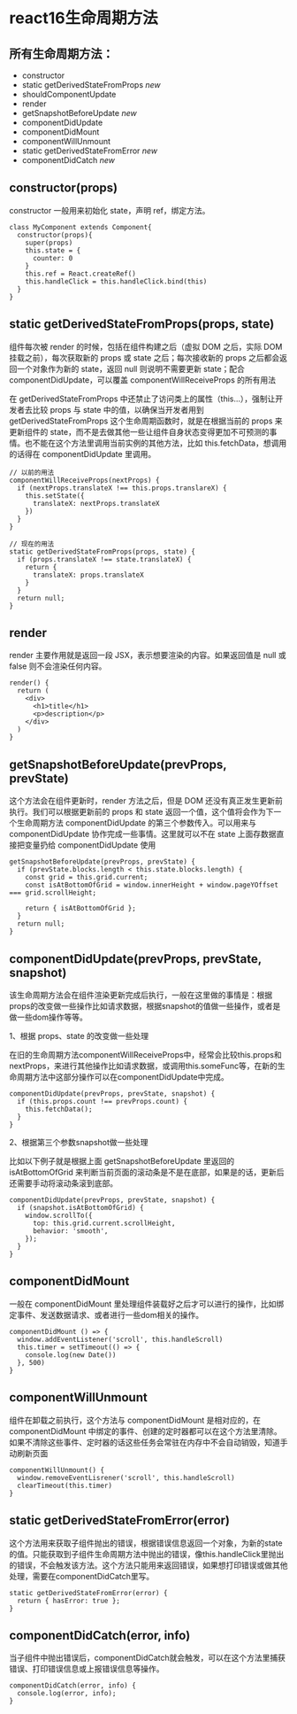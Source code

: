 # react16生命周期方法

## 所有生命周期方法：

- constructor
- static getDerivedStateFromProps *new*
- shouldComponentUpdate
- render
- getSnapshotBeforeUpdate *new*
- componentDidUpdate
- componentDidMount
- componentWillUnmount
- static getDerivedStateFromError *new*
- componentDidCatch *new*

## constructor(props)

constructor 一般用来初始化 state，声明 ref，绑定方法。

```
class MyComponent extends Component{
  constructor(props){
    super(props)
    this.state = {
      counter: 0
    }
    this.ref = React.createRef()
    this.handleClick = this.handleClick.bind(this)
  }
}
```

## static getDerivedStateFromProps(props, state)

组件每次被 render 的时候，包括在组件构建之后（虚拟 DOM 之后，实际 DOM 挂载之前），每次获取新的 props 或 state 之后；每次接收新的 props 之后都会返回一个对象作为新的 state，返回 null 则说明不需要更新 state；配合 componentDidUpdate，可以覆盖 componentWillReceiveProps 的所有用法

在 getDerivedStateFromProps 中还禁止了访问类上的属性（this...），强制让开发者去比较 props 与 state 中的值，以确保当开发者用到 getDerivedStateFromProps 这个生命周期函数时，就是在根据当前的 props 来更新组件的 state，而不是去做其他一些让组件自身状态变得更加不可预测的事情。也不能在这个方法里调用当前实例的其他方法，比如 this.fetchData，想调用的话得在 componentDidUpdate 里调用。

```
// 以前的用法
componentWillReceiveProps(nextProps) {
  if (nextProps.translateX !== this.props.translareX) {
    this.setState({
      translateX: nextProps.translateX  
    })
  }
}

// 现在的用法
static getDerivedStateFromProps(props, state) {
  if (props.translateX !== state.translateX) {
    return {
      translateX: props.translateX
    }
  }
  return null;
}
```

## render

render 主要作用就是返回一段 JSX，表示想要渲染的内容。如果返回值是 null 或 false 则不会渲染任何内容。

```
render() {
  return (
    <div>
      <h1>title</h1>
      <p>description</p>
    </div>    
  )
}
```

## getSnapshotBeforeUpdate(prevProps, prevState)

这个方法会在组件更新时，render 方法之后，但是 DOM 还没有真正发生更新前执行。我们可以根据更新前的 props 和 state 返回一个值，这个值将会作为下一个生命周期方法 componentDidUpdate 的第三个参数传入。可以用来与 componentDidUpdate 协作完成一些事情。这里就可以不在 state 上面存数据直接把变量扔给 componentDidUpdate 使用

```
getSnapshotBeforeUpdate(prevProps, prevState) {
  if (prevState.blocks.length < this.state.blocks.length) {
    const grid = this.grid.current;
    const isAtBottomOfGrid = window.innerHeight + window.pageYOffset === grid.scrollHeight;

    return { isAtBottomOfGrid };
  }
  return null;
}
```

## componentDidUpdate(prevProps, prevState, snapshot)

该生命周期方法会在组件渲染更新完成后执行，一般在这里做的事情是：根据props的改变做一些操作比如请求数据，根据snapshot的值做一些操作，或者是做一些dom操作等等。

1、根据 props、state 的改变做一些处理

在旧的生命周期方法componentWillReceiveProps中，经常会比较this.props和nextProps，来进行其他操作比如请求数据，或调用this.someFunc等，在新的生命周期方法中这部分操作可以在componentDidUpdate中完成。

```
componentDidUpdate(prevProps, prevState, snapshot) {
  if (this.props.count !== prevProps.count) {
    this.fetchData();
  }
}
```

2、根据第三个参数snapshot做一些处理

比如以下例子就是根据上面 getSnapshotBeforeUpdate 里返回的 isAtBottomOfGrid 来判断当前页面的滚动条是不是在底部，如果是的话，更新后还需要手动将滚动条滚到底部。

```
componentDidUpdate(prevProps, prevState, snapshot) {
  if (snapshot.isAtBottomOfGrid) {
    window.scrollTo({
      top: this.grid.current.scrollHeight,
      behavior: 'smooth',
    });
  }
}
```

## componentDidMount

一般在 componentDidMount 里处理组件装载好之后才可以进行的操作，比如绑定事件、发送数据请求、或者进行一些dom相关的操作。

```
componentDidMount () => {
  window.addEventListener('scroll', this.handleScroll)
  this.timer = setTimeout(() => {
    console.log(new Date())
  }, 500)
}
```

## componentWillUnmount

组件在卸载之前执行，这个方法与 componentDidMount 是相对应的，在 componentDidMount 中绑定的事件、创建的定时器都可以在这个方法里清除。如果不清除这些事件、定时器的话这些任务会常驻在内存中不会自动销毁，知道手动刷新页面

```
componentWillUnmount() {
  window.removeEventLisrener('scroll', this.handleScroll)
  clearTimeout(this.timer)
}
```

## static getDerivedStateFromError(error)

这个方法用来获取子组件抛出的错误，根据错误信息返回一个对象，为新的state的值。只能获取到子组件生命周期方法中抛出的错误，像this.handleClick里抛出的错误，不会触发该方法。这个方法只能用来返回错误，如果想打印错误或做其他处理，需要在componentDidCatch里写。

```
static getDerivedStateFromError(error) {
  return { hasError: true };
}
```

## componentDidCatch(error, info)

当子组件中抛出错误后，componentDidCatch就会触发，可以在这个方法里捕获错误、打印错误信息或上报错误信息等操作。

```
componentDidCatch(error, info) {
  console.log(error, info);
}
```